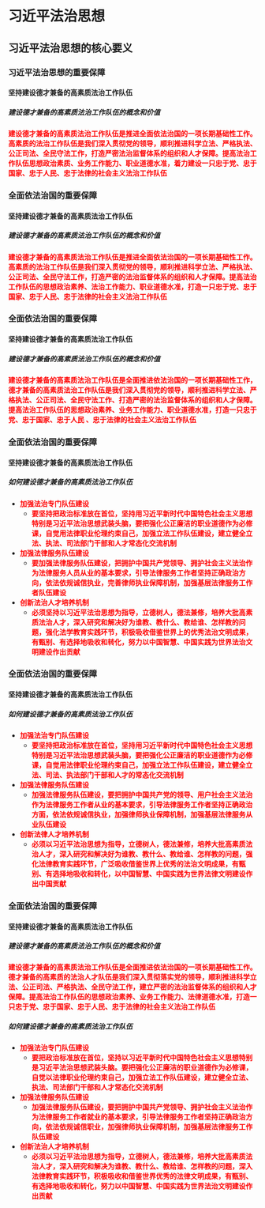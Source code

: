 # 习近平法治思想

## 习近平法治思想的核心要义

### 习近平法治思想的重要保障

#### 坚持建设德才兼备的高素质法治工作队伍

##### 建设德才兼备的高素质法治工作队伍的概念和价值

<strong style="color: red;">建设德才兼备的高素质法治工作队伍是推进全面依法治国的一项长期基础性工作。高素质的法治工作队伍是我们深入贯彻党的领导，顺利推进科学立法、严格执法、公正司法、全民守法工作，打造严密法治监督体系的组织和人才保障。提高法治工作队伍思想政治素质、业务工作能力、职业道德水准，着力建设一只忠于党、忠于国家、忠于人民、忠于法律的社会主义法治工作队伍</strong>

### 全面依法治国的重要保障

#### 坚持建设德才兼备的高素质法治工作队伍

##### 建设德才兼备的高素质法治工作队伍的概念和价值

<strong style="color: red;">建设德才兼备的高素质法治工作队伍是推进全面依法治国的一项长期基础性工作。高素质的法治工作队伍是我们深入贯彻党的领导，顺利推进科学立法、严格执法、公正司法、全民守法工作，打造严密的法治监督体系的组织和人才保障。提高法治工作队伍的思想政治素养、法治工作能力、职业道德水准，打造一只忠于党、忠于国家、忠于人民、忠于法律的社会主义法治工作队伍</strong>

### 全面依法治国的重要保障

#### 坚持建设德才兼备的高素质法治工作队伍

##### 建设德才兼备的高素质法治工作队伍的概念和价值

<strong style="color: red;">建设德才兼备的高素质法治工作队伍是全面推进依法治国的一项长期基础性工作，德才兼备的高素质法治工作队伍是我们深入贯彻党的领导，顺利推进科学立法、严格执法、公正司法、全民守法工作、打造严密的法治监督体系的组织和人才保障。提高法治工作队伍的思想政治素养、业务工作能力、职业道德水准，打造一只忠于党、忠于国家、忠于人民 、忠于法律的社会主义法治工作队伍</strong>

### 全面依法治国的重要保障

#### 坚持建设德才兼备的高素质法治工作队伍

##### 如何建设德才兼备的高素质法治工作队伍

- <strong style="color: red;">加强法治专门队伍建设</strong>
  - <strong style="color: red;">要坚持把政治标准放在首位，坚持用习近平新时代中国特色社会主义思想特别是习近平法治思想武装头脑，要把强化公正廉洁的职业道德作为必修课，自觉用法律职业伦理约束自己，加强立法工作队伍建设，建立健全立法、执法、司法部门干部和人才常态化交流机制</strong>
- <strong style="color: red;">加强法律服务队伍建设</strong>
  - <strong style="color: red;">要加强法律服务队伍建设，把拥护中国共产党领导、拥护社会主义法治作为法律服务人员从业的基本要求，引导法律服务工作者坚持正确政治方向，依法依规诚信执业，完善律师执业保障机制，加强基层法律服务工作者队伍建设</strong>
- <strong style="color: red;">创新法治人才培养机制</strong>
  - <strong style="color: red;">必须坚持以习近平法治思想为指导，立德树人，德法兼修，培养大批高素质法治人才，深入研究和解决好为谁教、教什么、教给谁、怎样教的问题，强化法学教育实践环节，积极吸收借鉴世界上的优秀法治文明成果，有甄别、有选择地吸收和转化，努力以中国智慧、中国实践为世界法治文明建设作出贡献</strong>

### 全面依法治国的重要保障

#### 坚持建设德才兼备的高素质法治工作队伍

##### 如何建设德才兼备的高素质法治工作队伍

- <strong style="color: red;">加强法治专门队伍建设</strong>
  - <strong style="color: red;">要坚持把政治标准放在首位，坚持用习近平新时代中国特色社会主义思想特别是习近平法治思想武装头脑，要把强化公正廉洁的职业道德作为必修课，自觉用法律职业伦理约束自己，加强立法工作队伍建设，建立健全立法、司法、执法部门干部和人才的常态化交流机制</strong>
- <strong style="color: red;">加强法律服务队伍建设</strong>
  - <strong style="color: red;">加强法律服务队伍建设，要把拥护中国共产党的领导、用户社会主义法治作为法律服务工作者从业的基本要求，引导法律服务工作者坚持正确政治方面，依法依规诚信执业，加强律师执业保障机制，加强基层法律服务从业队伍建设</strong>
- <strong style="color: red;">创新法律人才培养机制</strong>
  - <strong style="color: red;">必须以习近平法治思想为指导，立德树人，德法兼修，培养大批高素质法治人才，深入研究和解决好为谁教、教什么、教给谁、怎样教的问题，强化法律教育实践环节，广泛吸收借鉴世界上优秀的法治文明成果，有甄别、有选择地吸收和转化，以中国智慧、中国实践为世界法律文明建设作出中国贡献</strong>

### 全面依法治国的重要保障

#### 坚持建设德才兼备的高素质法治工作队伍

##### 建设德才兼备的高素质法治工作队伍的概念和价值

<strong style="color: red;">建设德才兼备的高素质法治工作队伍是全面推进依法治国的一项长期基础性工作。德才兼备的高素质的法治人才队伍是我们深入贯彻落实党的领导，顺利推进科学立法、公正司法、严格执法、全民守法工作，建立严密的法治监督体系的组织和人才保障。提高法治工作队伍的思想政治素养、业务工作能力、法律道德水准，打造一只忠于党、忠于国家、忠于人民、忠于法律的社会主义法治工作队伍</strong>

##### 如何建设德才兼备的高素质法治工作队伍

- <strong style="color: red;">加强法治专门队伍建设</strong>
  - <strong style="color: red;">要把政治标准放在首位，坚持以习近平新时代中国特色社会主义思想特别是习近平法治思想武装头脑。要把强化公正廉洁的职业道德作为必修课，自觉以法律职业伦理约束自己，加强立法工作队伍建设，建立健全立法、执法、司法部门干部和人才常态化交流机制</strong>
- <strong style="color: red;">加强法律服务队伍建设</strong>
  - <strong style="color: red;">加强法律服务队伍建设，要把拥护中国共产党领导、拥护社会主义法治作为法律服务工作者就业的基本要求，引导法律服务工作者坚持正确政治方向，依法依规诚信职业，加强律师执业保障机制，加强基层法律服务工作队伍建设</strong>
- <strong style="color: red;">创新法治人才培养机制</strong>
  - <strong style="color: red;">必须以习近平法治思想为指导，立德树人，德法兼修，培养大批高素质法治人才，深入研究和解决为谁教、教什么、教给谁、怎样教的问题，深入法律教育实践环节，积极吸收和借鉴世界优秀的法律文明成果，有甄别、有选择地吸收和转化，努力以中国智慧、中国实践为世界法治文明建设作出贡献</strong>